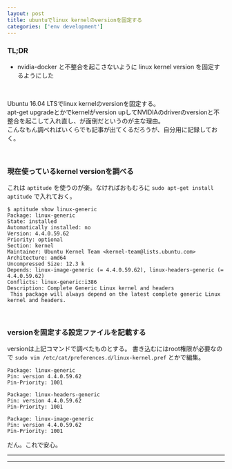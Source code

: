 ```yaml
---
layout: post
title: ubuntuでlinux kernelのversionを固定する
categories: ['env development']
---
```


### TL;DR
- nvidia-docker と不整合を起こさないように linux kernel version を固定するようにした
<br>

Ubuntu 16.04 LTSでlinux kernelのversionを固定する。<br>
apt-get upgradeとかでkernelがversion upしてNVIDIAのdriverのversionと不整合を起こして入れ直し、が面倒だというのが主な理由。<br>
こんなもん調べればいくらでも記事が出てくるだろうが、自分用に記録しておく。

<br>

### 現在使っているkernel versionを調べる
これは `aptitude` を使うのが楽。なければおもむろに `sudo apt-get install aptitude` で入れておく。

```
$ aptitude show linux-generic
Package: linux-generic
State: installed
Automatically installed: no
Version: 4.4.0.59.62
Priority: optional
Section: kernel
Maintainer: Ubuntu Kernel Team <kernel-team@lists.ubuntu.com>
Architecture: amd64
Uncompressed Size: 12.3 k
Depends: linux-image-generic (= 4.4.0.59.62), linux-headers-generic (= 4.4.0.59.62)
Conflicts: linux-generic:i386
Description: Complete Generic Linux kernel and headers
 This package will always depend on the latest complete generic Linux kernel and headers.
```


<br>

### versionを固定する設定ファイルを記載する
versionは上記コマンドで調べたものとする。
書き込むにはroot権限が必要なので `sudo vim /etc/cat/preferences.d/linux-kernel.pref` とかで編集。


```
Package: linux-generic
Pin: version 4.4.0.59.62
Pin-Priority: 1001

Package: linux-headers-generic
Pin: version 4.4.0.59.62
Pin-Priority: 1001

Package: linux-image-generic
Pin: version 4.4.0.59.62
Pin-Priority: 1001
```

だん。これで安心。

---
---
<br>


